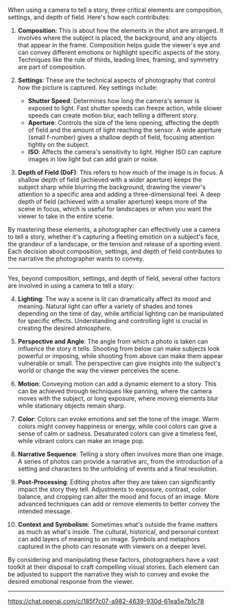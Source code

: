
When using a camera to tell a story, three critical elements are composition, settings, and depth of field. Here's how each contributes:

1. **Composition**: This is about how the elements in the shot are arranged. It involves where the subject is placed, the background, and any objects that appear in the frame. Composition helps guide the viewer's eye and can convey different emotions or highlight specific aspects of the story. Techniques like the rule of thirds, leading lines, framing, and symmetry are part of composition.

2. **Settings**: These are the technical aspects of photography that control how the picture is captured. Key settings include:
   - **Shutter Speed**: Determines how long the camera's sensor is exposed to light. Fast shutter speeds can freeze action, while slower speeds can create motion blur, each telling a different story.
   - **Aperture**: Controls the size of the lens opening, affecting the depth of field and the amount of light reaching the sensor. A wide aperture (small f-number) gives a shallow depth of field, focusing attention tightly on the subject.
   - **ISO**: Affects the camera's sensitivity to light. Higher ISO can capture images in low light but can add grain or noise.

3. **Depth of Field (DoF)**: This refers to how much of the image is in focus. A shallow depth of field (achieved with a wider aperture) keeps the subject sharp while blurring the background, drawing the viewer's attention to a specific area and adding a three-dimensional feel. A deep depth of field (achieved with a smaller aperture) keeps more of the scene in focus, which is useful for landscapes or when you want the viewer to take in the entire scene.

By mastering these elements, a photographer can effectively use a camera to tell a story, whether it's capturing a fleeting emotion on a subject's face, the grandeur of a landscape, or the tension and release of a sporting event. Each decision about composition, settings, and depth of field contributes to the narrative the photographer wants to convey.

---

Yes, beyond composition, settings, and depth of field, several other factors are involved in using a camera to tell a story:

4. **Lighting**: The way a scene is lit can dramatically affect its mood and meaning. Natural light can offer a variety of shades and tones depending on the time of day, while artificial lighting can be manipulated for specific effects. Understanding and controlling light is crucial in creating the desired atmosphere.

5. **Perspective and Angle**: The angle from which a photo is taken can influence the story it tells. Shooting from below can make subjects look powerful or imposing, while shooting from above can make them appear vulnerable or small. The perspective can give insights into the subject's world or change the way the viewer perceives the scene.

6. **Motion**: Conveying motion can add a dynamic element to a story. This can be achieved through techniques like panning, where the camera moves with the subject, or long exposure, where moving elements blur while stationary objects remain sharp.

7. **Color**: Colors can evoke emotions and set the tone of the image. Warm colors might convey happiness or energy, while cool colors can give a sense of calm or sadness. Desaturated colors can give a timeless feel, while vibrant colors can make an image pop.

8. **Narrative Sequence**: Telling a story often involves more than one image. A series of photos can provide a narrative arc, from the introduction of a setting and characters to the unfolding of events and a final resolution.

9. **Post-Processing**: Editing photos after they are taken can significantly impact the story they tell. Adjustments to exposure, contrast, color balance, and cropping can alter the mood and focus of an image. More advanced techniques can add or remove elements to better convey the intended message.

10. **Context and Symbolism**: Sometimes what's outside the frame matters as much as what's inside. The cultural, historical, and personal context can add layers of meaning to an image. Symbols and metaphors captured in the photo can resonate with viewers on a deeper level.

By considering and manipulating these factors, photographers have a vast toolkit at their disposal to craft compelling visual stories. Each element can be adjusted to support the narrative they wish to convey and evoke the desired emotional response from the viewer.

---

https://chat.openai.com/c/185f7c07-a982-4639-930d-61ea5e7b1c78